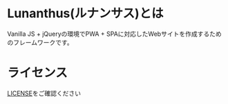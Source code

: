 # Lunanthus(ルナンサス)とは

Vanilla JS + jQueryの環境でPWA + SPAに対応したWebサイトを作成するためのフレームワークです。

# ライセンス

[LICENSE](/LICENSE)をご確認ください
